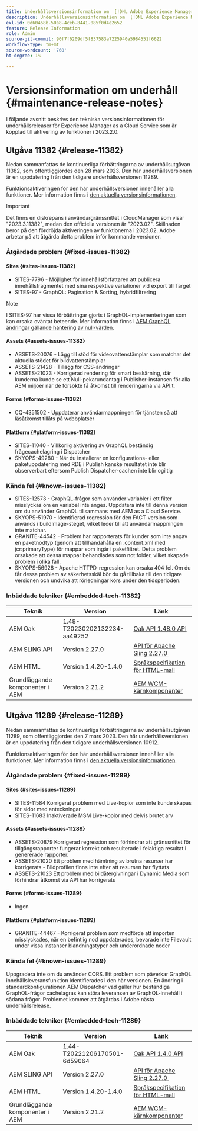 ```yaml
---
title: Underhållsversionsinformation om  [!DNL Adobe Experience Manager] as a Cloud Service som är kopplad till 2023.2.0-funktionsaktivering.
description: Underhållsversionsinformation om  [!DNL Adobe Experience Manager] as a Cloud Service som är kopplad till 2023.2.0-funktionsaktivering.
exl-id: 0d60468b-50a8-4ceb-8441-085f0d4e2652
feature: Release Information
role: Admin
source-git-commit: 90f7f6209df5f837583a7225940a5984551f6622
workflow-type: tm+mt
source-wordcount: '760'
ht-degree: 1%

---
```


# Versionsinformation om underhåll {#maintenance-release-notes}

I följande avsnitt beskrivs den tekniska versionsinformationen för underhållsreleaser för Experience Manager as a Cloud Service som är kopplad till aktivering av funktioner i 2023.2.0.

## Utgåva 11382 {#release-11382}

Nedan sammanfattas de kontinuerliga förbättringarna av underhållsutgåvan 11382, som offentliggjordes den 28 mars 2023. Den här underhållsversionen är en uppdatering från den tidigare underhållsversionen 11289.

Funktionsaktiveringen för den här underhållsversionen innehåller alla funktioner. Mer information finns i [den aktuella versionsinformationen](/help/release-notes/release-notes-cloud/release-notes-current.md).

>[!IMPORTANT]
>
> Det finns en diskrepans i användargränssnittet i CloudManager som visar &quot;2023.3.11382&quot;, medan den officiella versionen är &quot;2023.02&quot;. Skillnaden beror på den fördröjda aktiveringen av funktionerna i 2023.02.
> Adobe arbetar på att åtgärda detta problem inför kommande versioner.

### Åtgärdade problem {#fixed-issues-11382}

#### Sites {#sites-issues-11382}

- SITES-7796 - Möjlighet för innehållsförfattaren att publicera innehållsfragmentet med sina respektive variationer vid export till Target
- SITES-97 - GraphQL: Pagination &amp; Sorting, hybridfiltrering

>[!NOTE]
>
> I SITES-97 har vissa förbättringar gjorts i GraphQL-implementeringen som kan orsaka oväntat beteende. Mer information finns i [AEM GraphQL ändringar gällande hantering av null-värden](https://experienceleague.adobe.com/docs/experience-cloud-kcs/kbarticles/KA-21792.html?lang=sv-SE).

#### Assets {#assets-issues-11382}

- ASSETS-20076 - Lägg till stöd för videovattenstämplar som matchar det aktuella stödet för bildvattenstämplar
- ASSETS-21428 - Tillägg för CSS-ändringar
- ASSETS-21023 - Korrigerad rendering för smart beskärning, där kunderna kunde se ett Null-pekarundantag i Publisher-instansen för alla AEM miljöer när de försökte få åtkomst till renderingarna via API:t.

#### Forms {#forms-issues-11382}

- CQ-4351502 - Uppdaterar användarmappningen för tjänsten så att läsåtkomst tillåts på webbplatser

#### Plattform {#platform-issues-11382}

- SITES-11040 - Villkorlig aktivering av GraphQL beständig frågecachelagring i Dispatcher
- SKYOPS-49280 - När du installerar en konfigurations- eller paketuppdatering med RDE i Publish kanske resultatet inte blir observerbart eftersom Publish Dispatcher-cachen inte blir ogiltig

### Kända fel {#known-issues-11382}

- SITES-12573 - GraphQL-frågor som använder variabler i ett filter misslyckas om en variabel inte anges. Uppdatera inte till denna version om du använder GraphQL tillsammans med AEM as a Cloud Service.
- SKYOPS-51970 - Identifierad regression för den FACT-version som används i buildImage-steget, vilket leder till att användarmappningen inte matchar.
- GRANITE-44542 - Problem har rapporterats för kunder som inte angav en paketnodtyp (genom att tillhandahålla en .content.xml med jcr:primaryType) för mappar som ingår i paketfiltret. Detta problem orsakade att dessa mappar behandlades som not:folder, vilket skapade problem i olika fall.
- SKYOPS-56928 - Apache HTTPD-regression kan orsaka 404 fel. Om du får dessa problem av säkerhetsskäl bör du gå tillbaka till den tidigare versionen och undvika att rörledningar körs under den tidsperioden.

### Inbäddade tekniker {#embedded-tech-11382}

| Teknik | Version | Länk |
|---|---|---|
| AEM Oak | 1.48-T20230202132234-aa49252 | [Oak API 1.48.0 API](https://www.javadoc.io/doc/org.apache.jackrabbit/oak-api/1.48.0/index.html) |
| AEM SLING API | Version 2.27.0 | [API för Apache Sling 2.27.0 &#x200B;](https://www.javadoc.io/doc/org.apache.sling/org.apache.sling.api/latest/index.html) |
| AEM HTML | Version 1.4.20-1.4.0 | [Språkspecifikation för HTML-mall](https://github.com/adobe/htl-spec) |
| Grundläggande komponenter i AEM | Version 2.21.2 | [AEM WCM-kärnkomponenter](https://github.com/adobe/aem-core-wcm-components) |

## Utgåva 11289 {#release-11289}

Nedan sammanfattas de kontinuerliga förbättringarna av underhållsutgåvan 11289, som offentliggjordes den 7 mars 2023. Den här underhållsversionen är en uppdatering från den tidigare underhållsversionen 10912.

Funktionsaktiveringen för den här underhållsversionen innehåller alla funktioner. Mer information finns i [den aktuella versionsinformationen](/help/release-notes/release-notes-cloud/release-notes-current.md).

### Åtgärdade problem {#fixed-issues-11289}

#### Sites {#sites-issues-11289}

- SITES-11584 Korrigerat problem med Live-kopior som inte kunde skapas för sidor med anteckningar
- SITES-11683 Inaktiverade MSM Live-kopior med delvis brutet arv

#### Assets {#assets-issues-11289}

- ASSETS-20879 Korrigerad regression som förhindrar att gränssnittet för tillgångsrapporter fungerar korrekt och resulterade i felaktiga resultat i genererade rapporter.
- ASSETS-21020 Ett problem med hämtning av brutna resurser har korrigerats - Bildprofilen finns inte efter att resursen har flyttats
- ASSETS-21023 Ett problem med bildåtergivningar i Dynamic Media som förhindrar åtkomst via API har korrigerats

#### Forms {#forms-issues-11289}

- Ingen

#### Plattform {#platform-issues-11289}

- GRANITE-44467 - Korrigerat problem som medförde att importen misslyckades, när en befintlig nod uppdaterades, bevarade inte Filevault under vissa instanser blandningstyper och underordnade noder

### Kända fel {#known-issues-11289}

Uppgradera inte om du använder CORS. Ett problem som påverkar GraphQL innehållsleveransfunktion identifierades i den här versionen. En ändring i standardkonfigurationen AEM Dispatcher vad gäller hur beständiga GraphQL-frågor cachelagras kan störa leveransen av GraphQL-innehåll i sådana frågor. Problemet kommer att åtgärdas i Adobe nästa underhållsrelease.

### Inbäddade tekniker {#embedded-tech-11289}

| Teknik | Version | Länk |
|---|---|---|
| AEM Oak | 1.44-T20221206170501-6d59064 | [Oak API 1.4.0 API](https://www.javadoc.io/doc/org.apache.jackrabbit/oak-api/1.44.0/index.html) |
| AEM SLING API | Version 2.27.0 | [API för Apache Sling 2.27.0 &#x200B;](https://www.javadoc.io/doc/org.apache.sling/org.apache.sling.api/latest/index.html) |
| AEM HTML | Version 1.4.20-1.4.0 | [Språkspecifikation för HTML-mall](https://github.com/adobe/htl-spec) |
| Grundläggande komponenter i AEM | Version 2.21.2 | [AEM WCM-kärnkomponenter](https://github.com/adobe/aem-core-wcm-components) |

